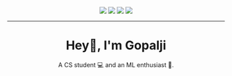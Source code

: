 <!--<p align="center">
  
<img alt="Gopalji Gaur — Student, Developer" src="https://gopalji.me/static/images/banner.png" />
</p>
-->
<p align="center">
<a href="https://gopalji.me"><img src="https://img.shields.io/badge/website-000000?style=for-the-badge&logo=About.me&logoColor=white"/></a>
<a href="https://www.linkedin.com/in/gopaljigaur"><img src="https://img.shields.io/badge/LinkedIn-0077B5?style=for-the-badge&logo=linkedin&logoColor=white"/></a>
<a href="https://twitter.com/gopalji_gaur"><img src="https://img.shields.io/badge/Twitter-1DA1F2?style=for-the-badge&logo=twitter&logoColor=white"/></a>
<a href="mailto:gopaljigaur@gmail.com"><img src="https://img.shields.io/badge/Gmail-D14836?style=for-the-badge&logo=gmail&logoColor=white"/></a>
</p>

---

<h1 align="center">
Hey👋, I'm Gopalji
</h1>
<p align="center">A CS student 💻 and an ML enthusiast 🤖.</p>
<!--
---
<p align="center">
<a href="https://github.com/gopaljigaur?tab=repositories">
  <img align="center" src="https://github-readme-stats.vercel.app/api?username=gopaljigaur&count_private=true&show_icons=true&theme=highcontrast&hide_title=true&hide_rank=true&include_all_commits=true" />
</a>
<a href="https://github.com/gopaljigaur?tab=repositories">
  <img align="center" src="https://github-readme-stats.vercel.app/api/top-langs/?username=gopaljigaur&theme=highcontrast&layout=compact" />
</a>
</p>
-->

